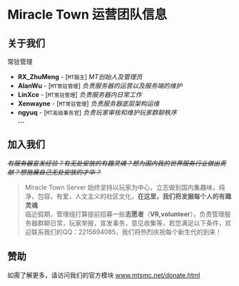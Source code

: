 # Miracle Town 运营团队信息

## **关于我们**
常驻管理
- **RX_ZhuMeng** - [`MT服主`] *MT创始人及管理员*
- **AlanWu** - [`MT常驻管理`] *负责服务器的运营以及服务端的维护*
- **LinXce** - [`MT常驻管理`] *负责服务器内日常工作*
- **Xenwayne** - [`MT常驻管理`] *负责服务器底层架构运维*
- **ngyuq** - [`MT高级事务官`] *负责玩家审核和维护玩家群聊秩序*
<br/>**...**

## **加入我们**
*~~有服务器宣发经验？有无处安放的有趣灵魂？想为国内我的世界服务行业做出贡献？想施展自己无处安放的才华？~~*</br>
> Miracle Town Server 始终坚持以玩家为中心，立志做到国内集趣味，纯净，包容，有爱，人文主义的社区文化，**在这里，我们将发掘每个人的有趣灵魂**
<br/>临近假期，管理组打算提前招募一些**志愿者**（**VR,volunteer**），负责管理服务器群聊日常，玩家举报，宣发事务，意见收集等，若您满足以下条件，欢迎联系我们的QQ：2215694085，我们将热烈庆祝每个新生代的到来！</br>

## **赞助**
如需了解更多，请访问我们的官方模块 <u>www.mtsmc.net/donate.html</u>
